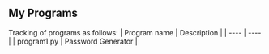 ## My Programs

Tracking of programs as follows:
| Program name | Description |
| ---- | ---- |
| program1.py | Password Generator |
